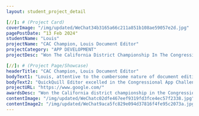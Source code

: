 ```yaml
---
layout: student_project_detail

[//]: # (Project Card)
coverImage: "/img/updated/WeChat34b3165a66c211a851b108ae59057e2d.jpg"
pagePostDate: “13 Feb 2024"
studentName: "Louis"
projectName: "CAC Champion, Louis Document Editor"
projectCategory: "APP DEVELOPMENT"
projectDesc: "Won The California District Championship In The Congressional Challenge"

[//]: # (Project Page/Showcase)
headerTitle: "CAC Champion, Louis Document Editor"
bodyText1: "Louis, attentive to the cumbersome nature of document editing, especially the inefficiency encountered with math and science documents, developed an editor named QuickQuill Editor. This tool embraces minimalism to master complexity."
bodyText2: "QuickQuill Editor excelled in the Congressional App Challenge in California, winning first place and congressional praise, and will be showcased at the White House, recognizing Louis's innovation and problem-solving skills."
projectURL: "https://www.google.com/"
awardsDesc: "Won the California district championship in the Congressional Challenge"
contentImage: "/img/updated/WeChatc02dfe467eef9319fd3fce4ec57f2338.jpg"
contentImage2: "/img/updated/WeChat9aca5fc829e094d37816f4fe95c2073a.jpg"
---
```

